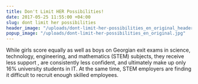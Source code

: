 ```yaml
---
title: Don't Limit HER Possibilities!
date: 2017-05-25 11:55:00 +04:00
slug: dont limit her possibilities
header_image: "/uploads/dont-limit-her-possibilities_en_original_header.jpg"
popup_image: "/uploads/dont-limit-her-possibilities_en_original.jpg"
---
```


While girls score equally as well as boys on Georgian exit exams in science, technology, engineering, and mathematics (STEM) subjects, they receive less support<!--more--> , are consistently less confident, and ultimately make up only 16% university students in IT. At the same time, STEM employers are finding it difficult to recruit enough skilled employees.